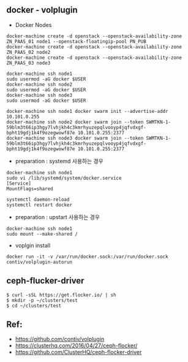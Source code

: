 ## docker - volplugin
- Docker Nodes
```
docker-machine create -d openstack --openstack-availability-zone ZN_PAAS_01 node1 --openstack-floatingip-pool PN_PUB
docker-machine create -d openstack --openstack-availability-zone ZN_PAAS_02 node2
docker-machine create -d openstack --openstack-availability-zone ZN_PAAS_03 node3

docker-machine ssh node1 
sudo usermod -aG docker $USER
docker-machine ssh node2 
sudo usermod -aG docker $USER
docker-machine ssh node3 
sudo usermod -aG docker $USER

docker-machine ssh node1 docker swarm init --advertise-addr 10.101.0.255
docker-machine ssh node2 docker swarm join --token SWMTKN-1-59blm3t66ip3hgy7lvhjkh4c3kmrhyuzepqlvooyp4jqfvdxgf-bpht19gdj1k4f9ozegwowf87e 10.101.0.255:2377
docker-machine ssh node3 docker swarm join --token SWMTKN-1-59blm3t66ip3hgy7lvhjkh4c3kmrhyuzepqlvooyp4jqfvdxgf-bpht19gdj1k4f9ozegwowf87e 10.101.0.255:2377
```

- preparation : systemd 사용하는 경우
```
docker-machine ssh node1 
sudo vi /lib/systemd/system/docker.service
[Service]
MountFlags=shared 

systemctl daemon-reload
systemctl restart docker
```

- preparation : upstart 사용하는 경우
```
docker-machine ssh node1 
sudo mount --make-shared /
```

- voplgin install
```
docker run -it -v /var/run/docker.sock:/var/run/docker.sock contiv/volplugin-autorun
```


## ceph-flucker-driver

```
$ curl -sSL https://get.flocker.io/ | sh
$ mkdir -p ~/clusters/test
$ cd ~/clusters/test
```

## Ref:
- https://github.com/contiv/volplugin
- https://clusterhq.com/2016/04/27/ceph-flocker/
- https://github.com/ClusterHQ/ceph-flocker-driver
